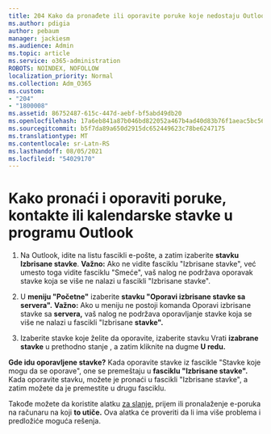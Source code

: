 ```yaml
---
title: 204 Kako da pronađete ili oporavite poruke koje nedostaju Outlook pošte, kalendara ili kontakata
ms.author: pdigia
author: pebaum
manager: jackiesm
ms.audience: Admin
ms.topic: article
ms.service: o365-administration
ROBOTS: NOINDEX, NOFOLLOW
localization_priority: Normal
ms.collection: Adm_O365
ms.custom:
- "204"
- "1800008"
ms.assetid: 86752487-615c-447d-aebf-bf5abd49db20
ms.openlocfilehash: 17a6eb841a87b046bd822052a467b4ad40d83b76f1aeac5bc56bea29b4d9a755
ms.sourcegitcommit: b5f7da89a650d2915dc652449623c78be6247175
ms.translationtype: MT
ms.contentlocale: sr-Latn-RS
ms.lasthandoff: 08/05/2021
ms.locfileid: "54029170"
---
```

# <a name="how-to-find-and-recover-missing-messages-contacts-or-calendar-items-in-outlook"></a>Kako pronaći i oporaviti poruke, kontakte ili kalendarske stavke u programu Outlook

1. Na Outlook, idite na listu fascikli e-pošte, a zatim izaberite **stavku Izbrisane stavke**. **Važno:** Ako ne vidite  fasciklu "Izbrisane stavke", već umesto toga vidite fasciklu "Smeće", vaš nalog ne podržava oporavak stavke koja se više ne nalazi u fascikli "Izbrisane  stavke". 

2. U **meniju "Početne"** izaberite **stavku "Oporavi izbrisane stavke sa servera".** **Važno:** Ako u meniju ne postoji komanda Oporavi izbrisane stavke sa **servera,** vaš nalog ne podržava oporavljanje stavke koja se više ne nalazi u fascikli "Izbrisane **stavke".**

3. Izaberite stavke koje želite da oporavite, izaberite stavku Vrati **izabrane stavke** u prethodno stanje , a zatim kliknite na dugme **U redu.**

**Gde idu oporavljene stavke?** Kada oporavite stavke iz fascikle "Stavke koje mogu da se oporave", one se premeštaju u **fasciklu "Izbrisane stavke".** Kada oporavite stavku, možete je  pronaći u fascikli "Izbrisane stavke", a zatim možete da je premestite u drugu fasciklu.

Takođe možete da koristite alatku [za slanje,](https://aka.ms/SaRA-OutlookSendReceive) prijem ili pronalaženje e-poruka na računaru na koji **to utiče.** Ova alatka će proveriti da li ima više problema i predložiće moguća rešenja.
